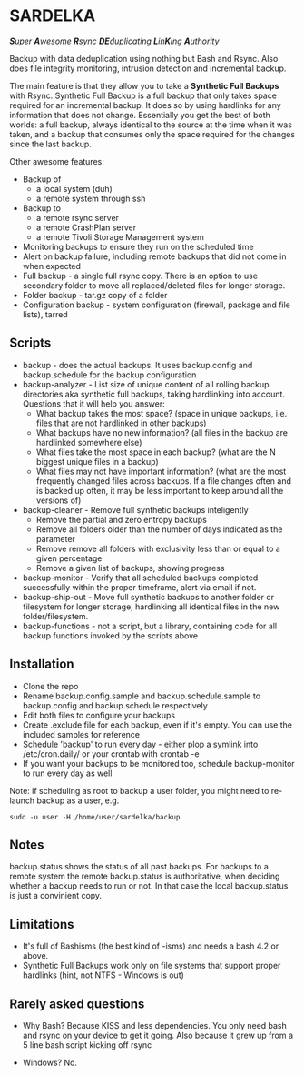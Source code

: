 # SARDELKA

_**S**uper **A**wesome **R**sync **DE**duplicating **L**in**K**ing **A**uthority_

Backup with data deduplication using nothing but Bash and Rsync. Also does file integrity monitoring, intrusion detection and incremental backup.

The main feature is that they allow you to take a **Synthetic Full Backups** with Rsync. Synthetic Full Backup is a full backup that only takes space required for an incremental backup.
It does so by using hardlinks for any information that does not change. Essentially you get the best of both worlds: a full backup, always identical to the source at the time when it was taken, and a backup that consumes only the space required for the changes since the last backup.

Other awesome features:

* Backup of
	* a local system (duh)
	* a remote system through ssh
* Backup to
	* a remote rsync server
	* a remote CrashPlan server
	* a remote Tivoli Storage Management system
* Monitoring backups to ensure they run on the scheduled time
* Alert on backup failure, including remote backups that did not come in when expected
* Full backup - a single full rsync copy. There is an option to use secondary folder to move all replaced/deleted files for longer storage.
* Folder backup - tar.gz copy of a folder
* Configuration backup - system configuration (firewall, package and file lists), tarred

## Scripts

* backup - does the actual backups. It uses backup.config and backup.schedule for the backup configuration
* backup-analyzer - List size of unique content of all rolling backup directories aka synthetic full backups, taking hardlinking into account. Questions that it will help you answer:
    * What backup takes the most space? (space in unique backups, i.e. files that are not hardlinked in other backups)
	* What backups have no new information? (all files in the backup are hardlinked somewhere else)
	* What files take the most space in each backup? (what are the N biggest unique files in a backup)
	* What files may not have important information? (what are the most frequently changed files across backups. If a file changes often and is backed up often, it may be less important to keep around all the versions of)
* backup-cleaner - Remove full synthetic backups inteligently
	* Remove the partial and zero entropy backups
	* Remove all folders older than the number of days indicated as the parameter
	* Remove remove all folders with exclusivity less than or equal to a given percentage
	* Remove a given list of backups, showing progress
* backup-monitor - Verify that all scheduled backups completed successfully within the proper timeframe, alert via email if not.
* backup-ship-out - Move full synthetic backups to another folder or filesystem for longer storage, hardlinking all identical files in the new folder/filesystem.
* backup-functions - not a script, but a library, containing code for all backup functions invoked by the scripts above

## Installation

* Clone the repo
* Rename backup.config.sample and backup.schedule.sample to backup.config and backup.schedule respectively
* Edit both files to configure your backups
* Create .exclude file for each backup, even if it's empty. You can use the included samples for reference
* Schedule 'backup' to run every day - either plop a symlink into /etc/cron.daily/ or your crontab with crontab -e
* If you want your backups to be monitored too, schedule backup-monitor to run every day as well

Note: if scheduling as root to backup a user folder, you might need to re-launch backup as a user, e.g.

`sudo -u user -H /home/user/sardelka/backup`

## Notes

backup.status shows the status of all past backups. For backups to a remote system the remote backup.status is authoritative, when deciding whether a backup needs to run or not. In that case the local backup.status is just a convinient copy.

## Limitations

* It's full of Bashisms (the best kind of -isms) and needs a bash 4.2 or above.
* Synthetic Full Backups work only on file systems that support proper hardlinks (hint, not NTFS - Windows is out)

## Rarely asked questions

* Why Bash?
Because KISS and less dependencies. You only need bash and rsync on your device to get it going. Also because it grew up from a 5 line bash script kicking off rsync

* Windows?
No.
